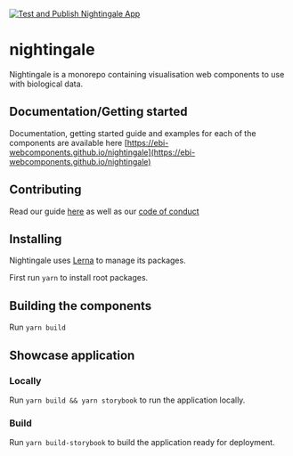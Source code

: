 [![Test and Publish Nightingale App](https://github.com/ebi-webcomponents/nightingale/workflows/Test%20and%20Publish%20Nightingale%20App/badge.svg)](https://github.com/ebi-webcomponents/nightingale/actions)

# nightingale

Nightingale is a monorepo containing visualisation web components to use with
biological data.

## Documentation/Getting started

Documentation, getting started guide and examples for each of the components are
available here
[https://ebi-webcomponents.github.io/nightingale](https://ebi-webcomponents.github.io/nightingale)

## Contributing

Read our guide [here](/CONTRIBUTING.md) as well as our
[code of conduct](/CODE_OF_CONDUCT.md)

## Installing

Nightingale uses [Lerna](https://lerna.js.org/) to manage its packages.

First run `yarn` to install root packages.

## Building the components

Run `yarn build`

## Showcase application

### Locally

Run `yarn build && yarn storybook` to run the application locally.

### Build

Run `yarn build-storybook` to build the application ready for deployment.

